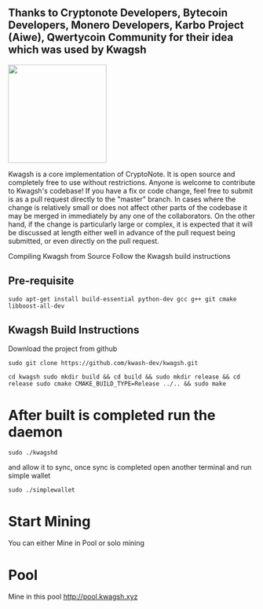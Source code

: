 
## Thanks to Cryptonote Developers, Bytecoin Developers, Monero Developers, Karbo Project (Aiwe), Qwertycoin Community for their idea which was used by Kwagsh
 
 
 
[<img width="200" src="https://avatars0.githubusercontent.com/u/37370757?s=400&v=4"/>](http://kwagsh.xyz) 
 
Kwagsh is a core implementation of CryptoNote. It is open source and completely free to use without restrictions. Anyone is welcome to contribute to Kwagsh's codebase! If you have a fix or code change, feel free to submit is as a pull request directly to the "master" branch. In cases where the change is relatively small or does not affect other parts of the codebase it may be merged in immediately by any one of the collaborators. On the other hand, if the change is particularly large or complex, it is expected that it will be discussed at length either well in advance of the pull request being submitted, or even directly on the pull request. 
 
Compiling Kwagsh from Source 
Follow the Kwagsh build instructions 
 
## Pre-requisite
```
sudo apt-get install build-essential python-dev gcc g++ git cmake libboost-all-dev
```
 
## Kwagsh Build Instructions 
Download the project from github  
``` 
sudo git clone https://github.com/kwash-dev/kwagsh.git  
``` 
``` 
cd kwagsh sudo mkdir build && cd build && sudo mkdir release && cd release sudo cmake CMAKE_BUILD_TYPE=Release ../.. && sudo make 
``` 
# After built is completed run the daemon 
``` 
sudo ./kwagshd  
``` 
and allow it to sync, once sync is completed open another terminal and run simple wallet  
``` 
sudo ./simplewallet 
``` 
# Start Mining 
You can either Mine in Pool or solo mining 
 
 
# Pool  
Mine in this pool http://pool.kwagsh.xyz 
